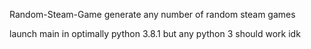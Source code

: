 Random-Steam-Game
generate any number of random steam games

launch main in optimally python 3.8.1 but any python 3 should work idk
